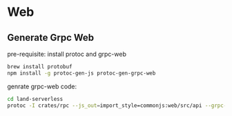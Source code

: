 # Web

## Generate Grpc Web

pre-requisite: install protoc and grpc-web

```bash
brew install protobuf
npm install -g protoc-gen-js protoc-gen-grpc-web
```

genrate grpc-web code:

```bash
cd land-serverless
protoc -I crates/rpc --js_out=import_style=commonjs:web/src/api --grpc-web_out=import_style=commonjs,mode=grpcweb:web/src/api crates/rpc/proto/land-rpc.proto
```
